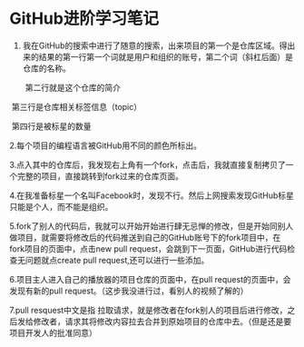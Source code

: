 # GitHub进阶学习笔记

1. 我在GitHub的搜索中进行了随意的搜索，出来项目的第一个是仓库区域。得出来的结果的第一行第一个词就是用户和组织的账号，第二个词（斜杠后面）是仓库的名称。

   ​    第二行就是这个仓库的简介

​           第三行是仓库相关标签信息（topic）

​           第四行是被标星的数量

2.每个项目的编程语言被GitHub用不同的颜色所标出。

3.点入其中的仓库后，我发现右上角有一个fork，点击后，我就直接复制拷贝了一个完整的项目，直接跳转到fork过来的仓库页面。

4.在我准备标星一个名叫Facebook时，发现不行。然后上网搜索发现GitHub标星只能是个人，而不能是组织。

5.fork了别人的代码后，我就可以开始开始进行肆无忌惮的修改，但是开始同别人做项目，就需要将修改后的代码推送到自己的GitHub账号下的fork项目中，在fork项目的页面中，点击new pull request，会跳到下一页面，GitHub进行代码检查无问题就点create pull request,还可以进行一些添加。

6.项目主人进入自己的播放器的项目仓库的页面中，在pull request的页面中，会发现有新的pull request。（这步我没进行过，看别人的视频了解的）

7.pull resquest中文是指 拉取请求，就是修改者在fork别人的项目后进行修改，之后发给修改者，请求其将修改内容拉去合并到原始项目的仓库中去。（但是还是要项目开发人的批准同意）

